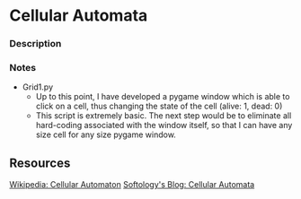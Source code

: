 # Cellular Automata

### Description

### Notes
* Grid1.py
	* Up to this point, I have developed a pygame window which is able to click on a cell, thus changing the state of the cell (alive: 1, dead: 0)
	* This script is extremely basic. The next step would be to eliminate all hard-coding associated with the window itself, so that I can have any size cell for any size pygame 
window.

## Resources
[Wikipedia: Cellular Automaton](https://en.wikipedia.org/wiki/Cellular_automaton)
[Softology's Blog: Cellular Automata](https://softologyblog.wordpress.com/category/cellular-automata-2/)
